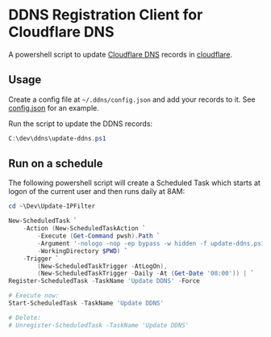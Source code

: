 # DDNS Registration Client for Cloudflare DNS

A powershell script to update [Cloudflare DNS](https://developers.cloudflare.com/api/operations/dns-records-for-a-zone-patch-dns-record) records in [cloudflare](https://www.cloudflare.com/products/registrar/).

## Usage

Create a config file at `~/.ddns/config.json` and add your records to it. See [config.json](.\config.json) for an example.

Run the script to update the DDNS records:

```powershell
C:\dev\ddns\update-ddns.ps1
```

## Run on a schedule

The following powershell script will create a Scheduled Task which starts at logon of the current user and then runs daily at 8AM:

```powershell
cd ~\Dev\Update-IPFilter

New-ScheduledTask `
    -Action (New-ScheduledTaskAction `
        -Execute (Get-Command pwsh).Path `
        -Argument '-nologo -nop -ep bypass -w hidden -f update-ddns.ps1' `
        -WorkingDirectory $PWD) `
    -Trigger `
        (New-ScheduledTaskTrigger -AtLogOn),
        (New-ScheduledTaskTrigger -Daily -At (Get-Date '08:00')) | `
Register-ScheduledTask -TaskName 'Update DDNS' -Force

# Execute now:
Start-ScheduledTask -TaskName 'Update DDNS'

# Delete:
# Unregister-ScheduledTask -TaskName 'Update DDNS'
```
